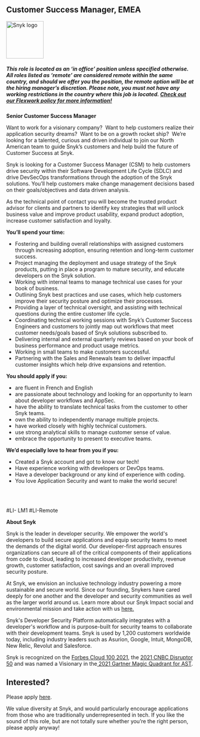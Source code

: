 Customer Success Manager, EMEA
---

<img src="https://res.cloudinary.com/snyk/image/upload/v1537345894/press-kit/brand/logo-black.png" width="100" alt="Snyk logo" />

<h5><span data-sheets-formula-bar-text-style="font-size:13px;color:#000000;font-weight:normal;text-decoration:none;font-family:'Arial';font-style:normal;text-decoration-skip-ink:none;">This role is located as an ‘in office’ position unless specified otherwise. All roles listed as ‘remote’ are considered remote within the same country, and should we offer you the position, the remote option will be at the hiring manager’s discretion. Please note, you must not have any working restrictions in the country where this job is located. </span><a href="https://snyk.io/blog/introducing-flex-work-the-future-of-work-at-snyk/" target="_blank" data-sheets-formula-bar-text-link="https://snyk.io/blog/introducing-flex-work-the-future-of-work-at-snyk/" data-sheets-formula-bar-text-style="font-size:13px;color:#1155cc;font-weight:normal;text-decoration:underline;font-family:''Arial'';font-style:normal;text-decoration-skip-ink:none;">Check out our Flexwork policy for more information!</a></h5>
<p><strong>Senior Customer Success Manager</strong></p>
<p><span style="font-weight: 400;">Want to work for a visionary company?&nbsp; Want to help customers realize their application security dreams?&nbsp; Want to be on a growth rocket ship?&nbsp; We’re looking for a talented, curious and driven individual to join our North American team to guide Snyk’s customers and help build the future of Customer Success at Snyk.</span></p>
<p><span style="font-weight: 400;">Snyk is looking for a Customer Success Manager (CSM) to help customers drive security within their </span>Software Development Life Cycle (SDLC)<span style="font-weight: 400;"> and drive DevSecOps transformations through the adoption of the Snyk solutions. You’ll help customers make change management decisions based on their goals/objectives and data driven analysis.&nbsp;</span></p>
<p><span style="font-weight: 400;">As the technical point of contact you will become the trusted product advisor for clients and partners to identify key strategies that will unlock business value and improve product usability, expand product adoption, increase customer satisfaction and loyalty.</span></p>
<p><strong>You’ll spend your time:</strong></p>
<ul class="p-rich_text_list p-rich_text_list__bullet" data-stringify-type="unordered-list" data-indent="0" data-border="false" data-border-radius-top-cap="false" data-border-radius-bottom-cap="false">
<li style="font-weight: 400;"><span style="font-weight: 400;">Fostering and building overall relationships with assigned customers through increasing adoption, ensuring retention and long-term customer success.</span></li>
<li style="font-weight: 400;"><span style="font-weight: 400;">Project managing the deployment and usage strategy of the Snyk products, putting in place a program to mature security, and educate developers on the Snyk solution.</span></li>
<li style="font-weight: 400;"><span style="font-weight: 400;">Working with internal teams to manage technical use cases for your book of business.</span></li>
<li style="font-weight: 400;"><span style="font-weight: 400;">Outlining Snyk best practices and use cases, which help customers improve their security posture and optimize their processes.&nbsp;</span></li>
<li style="font-weight: 400;"><span style="font-weight: 400;">Providing a layer of technical oversight, and assisting with technical questions during the entire customer life cycle.</span></li>
<li style="font-weight: 400;"><span style="font-weight: 400;">Coordinating technical working sessions with Snyk’s Customer Success Engineers and customers to jointly map out workflows that meet customer needs/goals based of Snyk solutions subscribed to.</span></li>
<li style="font-weight: 400;"><span style="font-weight: 400;">Delivering internal and external quarterly reviews based on your book of business performance and product usage metrics.&nbsp;</span></li>
<li style="font-weight: 400;"><span style="font-weight: 400;">Working in small teams to make customers successful.</span></li>
<li style="font-weight: 400;"><span style="font-weight: 400;">Partnering with the Sales and Renewals team to deliver impactful customer insights which help drive expansions and retention.</span></li>
</ul>
<p><strong>You should apply if you:</strong></p>
<ul>
<li data-stringify-indent="0" data-stringify-border="0">are fluent in French and English&nbsp;&nbsp;</li>
<li style="font-weight: 400;"><span style="font-weight: 400;">are passionate about technology and looking for an opportunity to learn about developer workflows and AppSec.</span></li>
<li style="font-weight: 400;"><span style="font-weight: 400;">have the ability to translate technical tasks from the customer to other Snyk teams.</span></li>
<li style="font-weight: 400;"><span style="font-weight: 400;">own the ability to independently manage multiple projects.&nbsp;</span></li>
<li style="font-weight: 400;"><span style="font-weight: 400;">have worked closely with highly technical customers.&nbsp;</span></li>
<li style="font-weight: 400;"><span style="font-weight: 400;">use strong analytical skills to manage customer sense of value.</span></li>
<li style="font-weight: 400;"><span style="font-weight: 400;">embrace the opportunity to present to executive teams.</span></li>
</ul>
<p><strong>We’d especially love to hear from you if you:</strong></p>
<ul>
<li style="font-weight: 400;"><span style="font-weight: 400;">Created a Snyk account and got to know our tech!</span></li>
<li style="font-weight: 400;"><span style="font-weight: 400;">Have experience working with developers or DevOps teams.</span></li>
<li style="font-weight: 400;"><span style="font-weight: 400;">Have a developer background or any kind of experience with coding.</span></li>
<li style="font-weight: 400;"><span style="font-weight: 400;">You love Application Security and want to make the world secure!</span></li>
</ul>
<p><br><br></p>
<p>#LI- LM1 #LI-Remote</p><div class="content-conclusion"><p><strong>About Snyk</strong></p>
<p><span style="font-weight: 400;">Snyk is the leader in developer security. We empower the world's developers to build secure applications and equip security teams to meet the demands of the digital world. Our developer-first approach ensures organizations can secure all of the critical components of their applications from code to cloud, leading to increased developer productivity, revenue growth, customer satisfaction, cost savings and an overall improved security posture.&nbsp;</span></p>
<p><span style="font-weight: 400;">At Snyk, we envision an inclusive technology industry powering a more sustainable and secure world.</span> <span style="font-weight: 400;">Since our founding, Snykers have cared deeply for one another and the developer and security communities as well as the larger world around us. Learn more about our Snyk Impact social and environmental mission and take action with us </span><a href="https://snyk.io/about/snyk-impact/"><span style="font-weight: 400;">here.</span></a></p>
<p><span style="font-weight: 400;">Snyk's Developer Security Platform automatically integrates with a developer's workflow and is purpose-built for security teams to collaborate with their development teams. Snyk is used by 1,200 customers worldwide today, including industry leaders such as Asurion, Google, Intuit, MongoDB, New Relic, Revolut and Salesforce.</span></p>
<p><span style="font-weight: 400;">Snyk is recognized on the </span><a href="https://www.forbes.com/cloud100/#6f24b5ba5f94"><span style="font-weight: 400;">Forbes Cloud 100 2021</span></a><span style="font-weight: 400;">, the </span><a href="https://www.cnbc.com/2021/05/25/these-are-the-2021-cnbc-disruptor-50-companies.html"><span style="font-weight: 400;">2021 CNBC Disruptor 50</span></a><span style="font-weight: 400;"> and was named a Visionary in the</span><a href="https://snyk.io/blog/snyk-visionary-2021-gartner-magic-quadrant-for-ast/"><span style="font-weight: 400;"> 2021 Gartner Magic Quadrant for AST</span></a><span style="font-weight: 400;">.</span></p></div>

Interested?
---

Please apply [here](https://boards.greenhouse.io/snyk/jobs/5793997002#app).

We value diversity at Snyk, and would particularly encourage applications from those who are traditionally underrepresented in tech.
If you like the sound of this role, but are not totally sure whether you’re the right person, please apply anyway!
